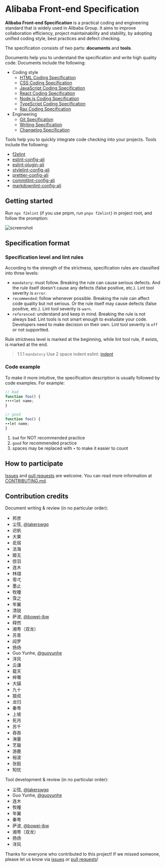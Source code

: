 # Alibaba Front-end Specification

**Alibaba Front-end Specification** is a practical coding and engineering standard that is widely
used in Alibaba Group. It aims to improve collaboration efficiency, project maintainability and
stability, by adopting unified coding style, best practices and defect checking.

The specification consists of two parts: **documents** and **tools**.

Documents help you to understand the specification and write high quality code. Documents include
the following:

- Coding style
  - [HTML Coding Specification](coding/html.md)
  - [CSS Coding Specification](coding/css.md)
  - [JavaScript Coding Specification](coding/javascript.md)
  - [React Coding Specification](coding/react.md)
  - [Node.js Coding Specification](coding/node.md)
  - [TypeScript Coding Specification](coding/typescript.md)
  - [Rax Coding Specification](coding/rax.md)
- Engineering
  - [Git Specification](engineering/git.md)
  - [Writing Specification](engineering/writing.md)
  - [Changelog Specification](engineering/changelog.md)

Tools help you to quickly integrate code checking into your projects. Tools include the following:

- [f2elint](https://www.npmjs.com/package/f2elint)
- [eslint-config-ali](https://www.npmjs.com/package/eslint-config-ali)
- [eslint-plugin-ali](https://www.npmjs.com/package/eslint-plugin-ali)
- [stylelint-config-ali](https://www.npmjs.com/package/stylelint-config-ali)
- [prettier-config-ali](https://www.npmjs.com/package/prettier-config-ali)
- [commitlint-config-ali](https://www.npmjs.com/package/commitlint-config-ali)
- [markdownlint-config-ali](https://www.npmjs.com/package/markdownlint-config-ali)

## Getting started

Run `npx f2elint` (if you use pnpm, run `pnpx f2elint`) in project root, and follow the promption:

![screenshot](https://github.com/alibaba/f2e-spec/assets/5836790/80b5c4fd-6ab1-4423-8ae5-0572777db0a7)

## Specification format

### Specification level and lint rules

According to the strength of the strictness, specification rules are classified into three levels:

- `mandatory`: must follow. Breaking the rule can cause serious defects. And the rule itself doesn't
  cause any defects (false positive, etc.). Lint tool severity is `error`.
- `recommended`: follow whenever possible. Breaking the rule can affect code quality but not serious.
  Or the rule itself may cause defects (false positive, etc.). Lint tool severity is `warn`.
- `referenced`: understand and keep in mind. Breaking the rule is not always bad. Lint tools is not
  smart enough to evaludate your code. Developers need to make decision on their own. Lint tool
  severity is `off` or not supportted.

Rule strictness level is marked at the beginning, while lint tool rule, if exists, is marked at the end.

> 1.1.1 `mandatory` Use 2 space indent eslint: [indent](https://eslint.org/docs/rules/indent)

### Code example

To make it more intuitive, the specification description is usually followed by code examples. For example:

```js
// bad
function foo() {
∙∙∙∙let name;
}

// good
function foo() {
∙∙let name;
}
```

1. `bad` for NOT recommended practice
2. `good` for recommended practice
3. spaces may be replaced with `∙` to make it easier to count

## How to participate

[Issues](https://github.com/alibaba/f2e-spec/issues) and [pull requests](https://github.com/alibaba/f2e-spec/pulls)
are welcome. You can read more information at [CONTRIBUTING.md](https://github.com/alibaba/f2e-spec/blob/main/CONTRIBUTING.md).

## Contribution credits

Document writing & review (in no particular order):

- 邦彦
- 尘弦, [@lakerswgq](https://github.com/lakerswgq)
- 迟帆
- 大果
- 氐宿
- 法海
- 姬无
- 倞羽
- 连木
- 林熠
- 零弌
- 墨止
- 牧曈
- 霂之
- 年翼
- 清锐
- 萨波, [@bowei-jbw](https://github.com/bowei-jbw)
- 释然
- 湘粤（双龙）
- 苏青
- 阎罗
- 扬炀
- Guo Yunhe, [@guoyunhe](https://github.com/guoyunhe)
- 洋风
- 云谦
- 载天
- 梓骞
- 大貘
- 九十
- 狼叔
- 龙归
- 秦粤
- 上坡
- 死月
- 苏千
- 吞吞
- 潕量
- 艺璇
- 游鹿
- 裕波
- 张挺
- 知忧

Tool development & review (in no particular order):

- 尘弦, [@lakerswgq](https://github.com/lakerswgq)
- Guo Yunhe, [@guoyunhe](https://github.com/guoyunhe)
- 连木
- 牧曈
- 年翼
- 秦粤
- 萨波, [@bowei-jbw](https://github.com/bowei-jbw)
- 湘粤（双龙）
- 扬炀
- 洋风

Thanks for everyone who contributed to this project! If we missed someone, please let us know via [issues](https://github.com/alibaba/f2e-spec/issues) or
[pull requests](https://github.com/alibaba/f2e-spec/pulls)!
